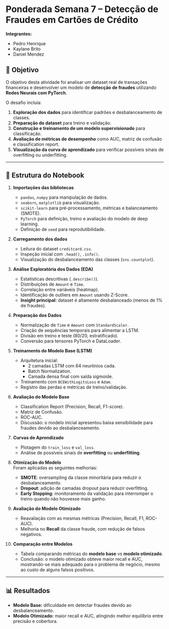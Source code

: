 # Ponderada Semana 7 – Detecção de Fraudes em Cartões de Crédito

**Integrantes:**
- Pedro Henrique
- Kaylane Brito
- Daniel Mendez

## 🎯 Objetivo
O objetivo desta atividade foi analisar um dataset real de transações financeiras e desenvolver um modelo de **detecção de fraudes** utilizando **Redes Neurais com PyTorch**.  

O desafio incluía:  
1. **Exploração dos dados** para identificar padrões e desbalanceamento de classes.  
2. **Preparação do dataset** para treino e validação.  
3. **Construção e treinamento de um modelo supervisionado** para classificação.  
4. **Avaliação de métricas de desempenho** como AUC, matriz de confusão e classification report.  
5. **Visualização da curva de aprendizado** para verificar possíveis sinais de overfitting ou underfitting.  

---

## 📂 Estrutura do Notebook

1. **Importações das bibliotecas**  
   - `pandas`, `numpy` para manipulação de dados.  
   - `seaborn`, `matplotlib` para visualização.  
   - `scikit-learn` para pré-processamento, métricas e balanceamento (SMOTE).  
   - `PyTorch` para definição, treino e avaliação do modelo de deep learning.  
   - Definição de `seed` para reprodutibilidade.  

2. **Carregamento dos dados**  
   - Leitura do dataset `creditcard.csv`.  
   - Inspeção inicial com `.head()`, `.info()`.  
   - Visualização do desbalanceamento das classes (`sns.countplot`).  

3. **Análise Exploratória dos Dados (EDA)**  
   - Estatísticas descritivas (`.describe()`).  
   - Distribuições de `Amount` e `Time`.  
   - Correlação entre variáveis (heatmap).  
   - Identificação de outliers em `Amount` usando Z-Score.  
   - **Insight principal:** dataset é altamente desbalanceado (menos de 1% de fraudes).  

4. **Preparação dos Dados**  
   - Normalização de `Time` e `Amount` com `StandardScaler`.  
   - Criação de sequências temporais para alimentar a LSTM.  
   - Divisão em treino e teste (80/20, estratificado).  
   - Conversão para tensores PyTorch e DataLoader.  

5. **Treinamento do Modelo Base (LSTM)**  
   - Arquitetura inicial:  
     - 2 camadas LSTM com 64 neurônios cada.  
     - Batch Normalization.  
     - Camada densa final com saída sigmoide.  
   - Treinamento com `BCEWithLogitsLoss` e `Adam`.  
   - Registro das perdas e métricas de treino/validação.  

6. **Avaliação do Modelo Base**  
   - Classification Report (Precision, Recall, F1-score).  
   - Matriz de Confusão.  
   - ROC-AUC.  
   - Discussão: o modelo inicial apresentou baixa sensibilidade para fraudes devido ao desbalanceamento.  

7. **Curvas de Aprendizado**  
   - Plotagem do `train_loss` e `val_loss`.  
   - Análise de possíveis sinais de **overfitting** ou **underfitting**.  

8. **Otimização do Modelo**  
   Foram aplicadas as seguintes melhorias:  
   - **SMOTE**: oversampling da classe minoritária para reduzir o desbalanceamento.  
   - **Dropout**: adição de camadas dropout para reduzir overfitting.  
   - **Early Stopping**: monitoramento da validação para interromper o treino quando não houvesse mais ganho.  

9. **Avaliação do Modelo Otimizado**  
   - Reavaliação com as mesmas métricas (Precision, Recall, F1, ROC-AUC).  
   - Melhoria no **Recall** da classe fraude, com redução de falsos negativos.  

10. **Comparação entre Modelos**  
    - Tabela comparando métricas do **modelo base** vs **modelo otimizado**.  
    - Conclusão: o modelo otimizado obteve maior recall e AUC, mostrando-se mais adequado para o problema de negócio, mesmo ao custo de alguns falsos positivos.  

---

## 📊 Resultados
- **Modelo Base:** dificuldade em detectar fraudes devido ao desbalanceamento.  
- **Modelo Otimizado:** maior recall e AUC, atingindo melhor equilíbrio entre precisão e cobertura.  


